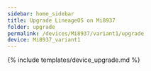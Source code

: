 ```yaml
---
sidebar: home_sidebar
title: Upgrade LineageOS on Mi8937
folder: upgrade
permalink: /devices/Mi8937/variant1/upgrade
device: Mi8937_variant1
---
```

{% include templates/device_upgrade.md %}

